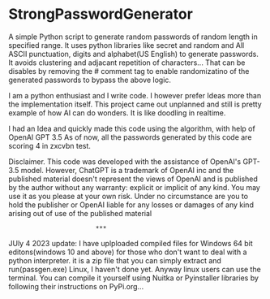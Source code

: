 # StrongPasswordGenerator
A simple Python script to generate random passwords of random length in  specified range. It uses python libraries like secret and random and All ASCII punctuation, digits and alphabet(US English) to generate passwords. It avoids clustering and adjacant repetition of characters... That can be disables by removing the # comment tag to enable randomizatino of the generated passwords to bypass the above logic.

I am a python enthusiast and I write code. I however prefer Ideas more than the implementation itself. This project came out unplanned and still is pretty example of how AI can do wonders. It is like doodling in realtime.

I had an Idea and quickly made this code using the algorithm, with help of OpenAI GPT 3.5
As of now, all the passwords generated by this code are scoring 4 in zxcvbn test.


Disclaimer.
This code was developed with the assistance of OpenAI's GPT-3.5 model. However, ChatGPT is a trademark of OpenAI inc and the published material doesn't represent the views of OpenAI and is published by the author without any warranty: explicit or implicit of any kind. You may use it as you please at your own risk. Under no circumstance are you to hold the publisher or OpenAI liable for any losses or damages of any kind arising out of use of the published material





                            ***
JUly 4 2023
update: I have uplploaded compiled files for Windows 64 bit editons(windows 10 and above) for those who don't want to deal with a python interpreter. it is a zip file that you can simply extract and run(passgen.exe)
Linux, I haven't done yet. Anyway linux users can use the terminal.
You can compile it yourself using Nuitka or Pyinstaller libraries by following their instructions on PyPi.org...
